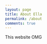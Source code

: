 ```yaml
---
layout: page
title: About Ella
permalink: /about
comments: true
---
```


<div class="row justify-content-between">
<div class="col-md-8 pr-5">

<p>This website OMG</p>


</div>
</div>
